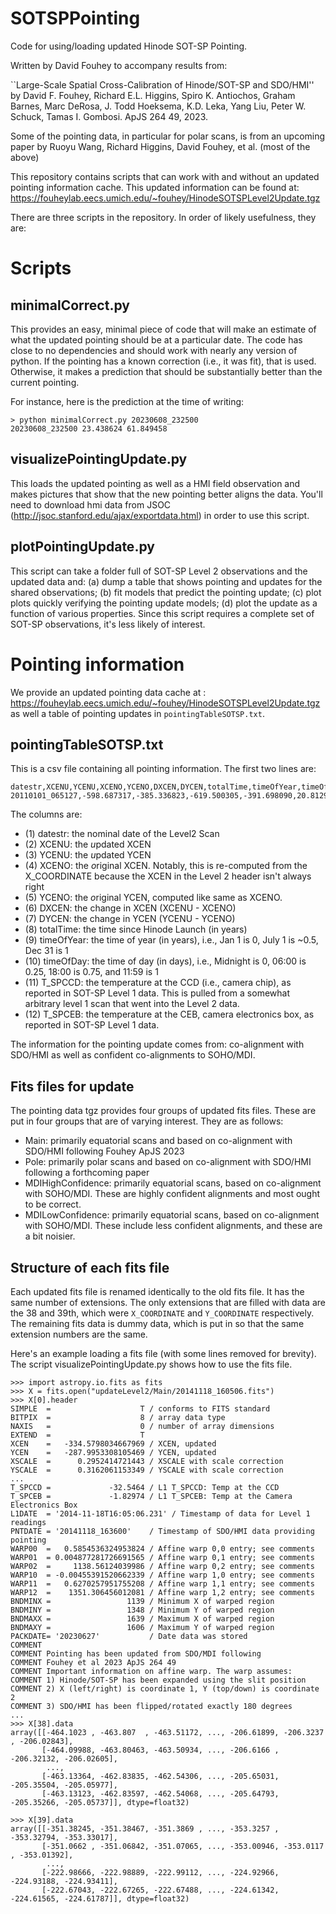 # SOTSPPointing
Code for using/loading updated Hinode SOT-SP Pointing.

Written by David Fouhey to accompany results from:

``Large-Scale Spatial Cross-Calibration of Hinode/SOT-SP and SDO/HMI'' 
by David F. Fouhey, Richard E.L. Higgins, Spiro K. Antiochos, Graham
Barnes, Marc DeRosa, J. Todd Hoeksema, K.D. Leka, Yang Liu, Peter W. Schuck,
Tamas I.  Gombosi. ApJS 264 49, 2023. 

Some of the pointing data, in particular for polar scans, is from an upcoming
paper by Ruoyu Wang, Richard Higgins, David Fouhey, et al. (most of the above)

This repository contains scripts that can work with and without an updated pointing
information cache. This updated information can be found at:
https://fouheylab.eecs.umich.edu/~fouhey/HinodeSOTSPLevel2Update.tgz

There are three scripts in the repository. In order of likely usefulness, they
are:

# Scripts

## minimalCorrect.py

This provides an easy, minimal piece of code that will make an estimate of what
the updated pointing should be at a particular date. The code has close to no
dependencies and should work with nearly any version of python. If the pointing
has a known correction (i.e., it was fit), that is used. Otherwise, it makes a 
prediction that should be substantially better than the current pointing.

For instance, here is the prediction at the time of writing:
```
> python minimalCorrect.py 20230608_232500
20230608_232500 23.438624 61.849458
```

## visualizePointingUpdate.py

This loads the updated pointing as well as a HMI field observation and makes
pictures that show that the new pointing better aligns the data. You'll need
to download hmi data from JSOC (http://jsoc.stanford.edu/ajax/exportdata.html)
in order to use this script.

## plotPointingUpdate.py

This script can take a folder full of SOT-SP Level 2 observations and the
updated data and: (a) dump a table that shows pointing and updates for the
shared observations; (b) fit models that predict the pointing update; (c) plot
plots quickly verifying the pointing update models; (d) plot the update as a
function of various properties. Since this script requires a complete set of
SOT-SP observations, it's less likely of interest.


# Pointing information

We provide an updated pointing data cache at :
https://fouheylab.eecs.umich.edu/~fouhey/HinodeSOTSPLevel2Update.tgz
as well a table of pointing updates in ``pointingTableSOTSP.txt``.



## pointingTableSOTSP.txt

This is a csv file containing all pointing information. The first two lines are: 

```
datestr,XCENU,YCENU,XCENO,YCENO,DXCEN,DYCEN,totalTime,timeOfYear,timeOfDay,T_SPCCD,T_SPCEB
20110101_065127,-598.687317,-385.336823,-619.500305,-391.698090,20.812988,6.361267,4.274841,0.000782,0.285729,-35.485500,-2.910680
```

The columns are:
- (1) datestr: the nominal date of the Level2 Scan
- (2) XCENU: the *u*pdated XCEN
- (3) YCENU: the *u*pdated YCEN
- (4) XCENO: the *o*riginal XCEN. Notably, this is re-computed from the X_COORDINATE because the XCEN in the Level 2 header isn't always right
- (5) YCENO: the *o*riginal YCEN, computed like same as XCENO.
- (6) DXCEN: the change in XCEN (XCENU - XCENO)
- (7) DYCEN: the change in YCEN (YCENU - YCENO)
- (8) totalTime: the time since Hinode Launch (in years)
- (9) timeOfYear: the time of year (in years), i.e., Jan 1 is 0, July 1 is ~0.5, Dec 31 is 1
- (10) timeOfDay: the time of day (in days), i.e., Midnight is 0, 06:00 is 0.25, 18:00 is 0.75, and 11:59 is 1
- (11) T_SPCCD: the temperature at the CCD (i.e., camera chip), as reported in SOT-SP Level 1 data. This is pulled from a somewhat arbitrary level 1 scan that went into the Level 2 data.
- (12) T_SPCEB: the temperature at the CEB, camera electronics box, as reported in SOT-SP Level 1 data.

The information for the pointing update comes from: co-alignment with SDO/HMI
as well as confident co-alignments to SOHO/MDI.


## Fits files for update

The pointing data tgz provides four groups of updated fits files. These are put
in four groups that are of varying interest. They are as follows:
- Main: primarily equatorial scans and based on co-alignment with SDO/HMI following Fouhey ApJS 2023
- Pole: primarily polar scans and based on co-alignment with SDO/HMI following a forthcoming paper
- MDIHighConfidence: primarily equatorial scans, based on co-alignment with SOHO/MDI. These are highly confident alignments and most ought to be correct.
- MDILowConfidence: primarily equatorial scans, based on co-alignment with SOHO/MDI. These include less confident alignments, and these are a bit noisier.


## Structure of each fits file

Each updated fits file is renamed identically to the old fits file. It has the
same number of extensions. The only extensions that are filled with data are 
the 38 and 39th, which were ``X_COORDINATE`` and ``Y_COORDINATE`` respectively. The remaining
fits data is dummy data, which is put in so that the same extension numbers are the same.

Here's an example loading a fits file (with some lines removed for brevity). The script 
visualizePointingUpdate.py shows how to use the fits file.

```
>>> import astropy.io.fits as fits
>>> X = fits.open("updateLevel2/Main/20141118_160506.fits")
>>> X[0].header
SIMPLE  =                    T / conforms to FITS standard
BITPIX  =                    8 / array data type
NAXIS   =                    0 / number of array dimensions
EXTEND  =                    T
XCEN    =   -334.5798034667969 / XCEN, updated
YCEN    =   -287.9953308105469 / YCEN, updated
XSCALE  =      0.2952414721443 / XSCALE with scale correction
YSCALE  =      0.3162061153349 / YSCALE with scale correction
...
T_SPCCD =             -32.5464 / L1 T_SPCCD: Temp at the CCD
T_SPCEB =             -1.82974 / L1 T_SPCEB: Temp at the Camera Electronics Box
L1DATE  = '2014-11-18T16:05:06.231' / Timestamp of data for Level 1 readings
PNTDATE = '20141118_163600'    / Timestamp of SDO/HMI data providing pointing
WARP00  =   0.5854536324953824 / Affine warp 0,0 entry; see comments
WARP01  = 0.004877281726691565 / Affine warp 0,1 entry; see comments
WARP02  =     1138.56124039986 / Affine warp 0,2 entry; see comments
WARP10  = -0.00455391520662339 / Affine warp 1,0 entry; see comments
WARP11  =   0.6270257951755208 / Affine warp 1,1 entry; see comments
WARP12  =    1351.306456012081 / Affine warp 1,2 entry; see comments
BNDMINX =                 1139 / Minimum X of warped region
BNDMINY =                 1348 / Minimum Y of warped region
BNDMAXX =                 1639 / Maximum X of warped region
BNDMAXY =                 1606 / Maximum Y of warped region
PACKDATE= '20230627'           / Date data was stored
COMMENT
COMMENT Pointing has been updated from SDO/MDI following
COMMENT Fouhey et al 2023 ApJS 264 49
COMMENT Important information on affine warp. The warp assumes:
COMMENT 1) Hinode/SOT-SP has been expanded using the slit position
COMMENT 2) X (left/right) is coordinate 1, Y (top/down) is coordinate 2
COMMENT 3) SDO/HMI has been flipped/rotated exactly 180 degrees
...
>>> X[38].data
array([[-464.1023 , -463.807  , -463.51172, ..., -206.61899, -206.3237 , -206.02843],
       [-464.09988, -463.80463, -463.50934, ..., -206.6166 , -206.32132, -206.02605],
        ...,
       [-463.13364, -462.83835, -462.54306, ..., -205.65031, -205.35504, -205.05977],
       [-463.13123, -462.83597, -462.54068, ..., -205.64793, -205.35266, -205.05737]], dtype=float32)

>>> X[39].data
array([[-351.38245, -351.38467, -351.3869 , ..., -353.3257 , -353.32794, -353.33017],
       [-351.0662 , -351.06842, -351.07065, ..., -353.00946, -353.0117 , -353.01392],
        ...,
       [-222.98666, -222.98889, -222.99112, ..., -224.92966, -224.93188, -224.93411],
       [-222.67043, -222.67265, -222.67488, ..., -224.61342, -224.61565, -224.61787]], dtype=float32)

```




